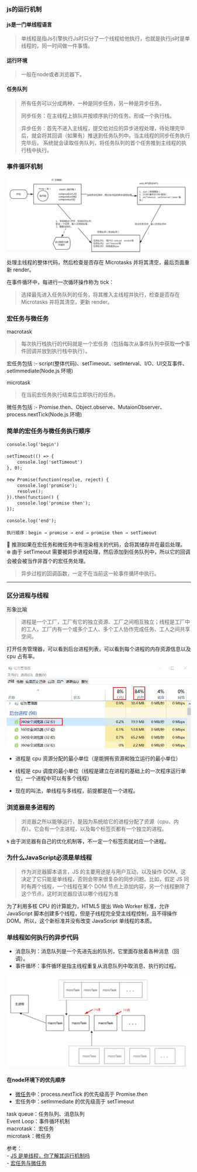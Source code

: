 ### js的运行机制  

#### js是一门单线程语言
> 单线程是指Js引擎执行Js时只分了一个线程给他执行，也就是执行js时是单线程的，同一时间做一件事情。  

#### 运行环境
> 一般在node或者浏览器下。  


#### 任务队列
> 所有任务可以分成两种，一种是同步任务，另一种是异步任务。  
> 
> 同步任务：在主线程上排队并按顺序执行的任务。形成一个执行栈。   
> 
> 异步任务：首先不进入主线程，提交给对应的异步进程处理，待处理完毕后，就会将其回调（如果有）推送到任务队列中。当主线程的同步任务执行完毕后，
> 系统就会读取任务队列，将任务队列的首个任务推到主线程的执行栈中执行。


### 事件循环机制

![事件循环机制](./img/事件循环机制2.jpg)

处理主线程的整体代码，然后检查是否存在 Microtasks 并将其清空，最后页面重新 render。

在事件循环中，每进行一次循环操作称为 tick：
> 选择最先进入任务队列的任务，将其推入主线程并执行，检查是否存在 Microtasks 并将其清空，更新 render。

### 宏任务与微任务

macrotask
> 每次执行栈执行的代码就是一个宏任务（包括每次从事件队列中获取**一个**事件回调并放到执行栈中执行）。

宏任务包括
:-
script(整体代码)、setTimeout、setInterval、I/O、UI交互事件、setImmediate(Node.js 环境)

microtask
> 在当前宏任务执行结束后立即执行的任务。  

微任务包括
:-
Promise.then、Object.observe、MutaionObserver、process.nextTick(Node.js 环境)

### 简单的宏任务与微任务执行顺序
```
console.log('begin')

setTimeout(() => {  
    console.log('setTimeout')
}, 0);

new Promise(function(resolve, reject) {
    console.log('promise');
    resolve();
}).then(function() {
    console.log('promise then');
});

console.log('end');

执行顺序：begin → promise → end → promise then → setTimeout
```
:herb: 推测如果在宏任务和微任务中有渲染相关的代码，会将其储存并在最后处理。  
:snowflake: 由于 setTimeout 需要被异步进程处理，然后添加到任务队列中，所以它的回调会被会被当作非首个的宏任务处理。   


> 异步过程的回调函数，一定不在当前这一轮事件循环中执行。


----

### 区分进程与线程  

形象比喻
> 进程是一个工厂，工厂有它的独立资源、工厂之间相互独立；线程是工厂中的工人，工厂内有一个或多个工人、多个工人协作完成任务、工人之间共享空间。  

打开任务管理器，可以看到后台进程列表，可以看到每个进程的内存资源信息以及 cpu 占有率。

![进程](./img/进程.jpg)

- 进程是 cpu 资源分配的最小单位（是能拥有资源和独立运行的最小单位）

- 线程是 cpu 调度的最小单位（线程是建立在进程的基础上的一次程序运行单位，一个进程中可以有多个线程）

- 现在的叫法，单线程与多线程，前提都是在一个进程。  

### 浏览器是多进程的  
> 浏览器之所以能够运行，是因为系统给它的进程分配了资源（cpu、内存）。它会有一个主进程，以及每个标签页都有一个独立的进程。  

:cyclone: 由于浏览器有自己的优化机制等，不一定一个标签页就对应一个进程。  

### 为什么JavaScript必须是单线程
> 作为浏览器脚本语言，JS 的主要用途是与用户互动，以及操作 DOM。这决定了它只能是单线程，否则会带来很复杂的同步问题。比如，假定 JS 同时有两个线程，一个线程在某个 DOM 节点上添加内容，另一个线程删除了这个节点，这时浏览器应该以哪个线程为准

为了利用多核 CPU 的计算能力，HTML5 提出 Web Worker 标准，允许 JavaScript 脚本创建多个线程，但是子线程完全受主线程控制，且不得操作 DOM。所以，这个新标准并没有改变 JavaScript 单线程的本质。

### 单线程如何执行的异步代码  

- 消息队列：消息队列是一个先进先出的队列，它里面存放着各种消息（回调）。  
- 事件循环：事件循环是指主线程重复从消息队列中取消息、执行的过程。  

![事件循环](./img/事件循环.jpg)

#### 在node环境下的优先顺序

- [微任务](#宏任务与微任务)中：process.nextTick 的优先级高于 Promise.then
- 宏任务中：setImmediate 的优先级高于 setTimeout 




task queue：任务队列、消息队列  
Event Loop：事件循环机制  
macrotask： 宏任务  
microtask：微任务  

参考：  
\- [JS 是单线程，你了解其运行机制吗](https://www.jianshu.com/p/f478f15c1671)  
\- [宏任务与微任务](https://www.jianshu.com/p/2e30604c5210)

